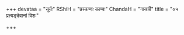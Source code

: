 +++
devataa = "सूर्यः"
RShiH = "प्रस्कण्वः काण्वः"
ChandaH = "गायत्री"
title = "०५ प्रत्यङ्देवानां विशः"

+++

